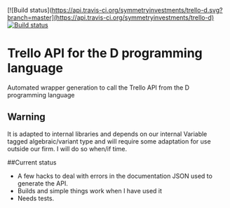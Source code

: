 [![Build status](https://api.travis-ci.org/symmetryinvestments/trello-d.svg?branch=master](https://api.travis-ci.org/symmetryinvestments/trello-d)
[![Build status](https://ci.appveyor.com/api/projects/status/agi5vgdrq27qaw5v/branch/master?svg=true)](https://ci.appveyor.com/project/Laeeth/trello-d-f7m8c/branch/master)

# Trello API for the D programming language
Automated wrapper generation to call the Trello API from the D programming language

## Warning
It is adapted to internal libraries and depends on our internal Variable tagged algebraic/variant type and will require some adaptation for use outside our firm.  I will do so when/if time.

##Current status
- A few hacks to deal with errors in the documentation JSON used to generate the API.
- Builds and simple things work when I have used it
- Needs tests.

